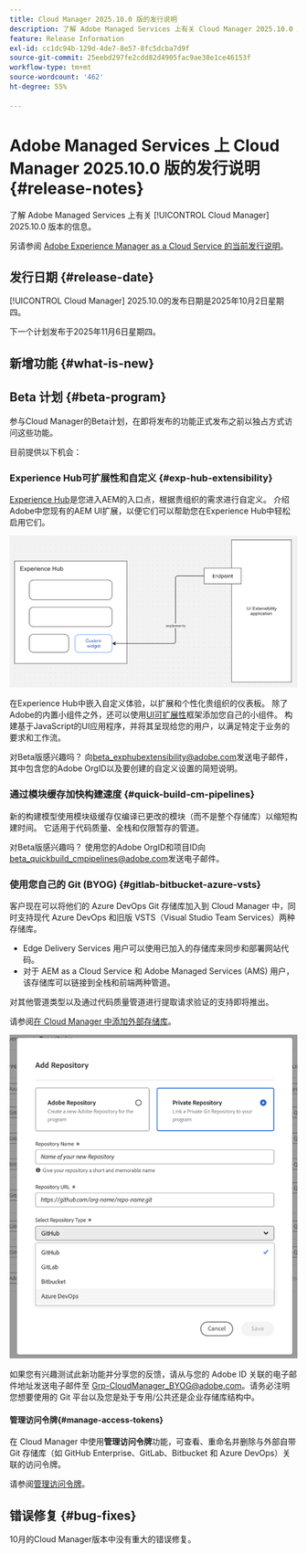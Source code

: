 ```yaml
---
title: Cloud Manager 2025.10.0 版的发行说明
description: 了解 Adobe Managed Services 上有关 Cloud Manager 2025.10.0 版本的信息。
feature: Release Information
exl-id: cc1dc94b-129d-4de7-8e57-8fc5dcba7d9f
source-git-commit: 25eebd297fe2cdd82d4905fac9ae38e1ce46153f
workflow-type: tm+mt
source-wordcount: '462'
ht-degree: 55%

---
```


# Adobe Managed Services 上 Cloud Manager 2025.10.0 版的发行说明 {#release-notes}

<!-- RELEASE WIKI  https://wiki.corp.adobe.com/display/DMSArchitecture/Cloud+Manager+2025.04.0+Release -->

了解 Adobe Managed Services 上有关 [!UICONTROL Cloud Manager] 2025.10.0 版本的信息。

另请参阅 [Adobe Experience Manager as a Cloud Service 的当前发行说明](https://experienceleague.adobe.com/zh-hans/docs/experience-manager-cloud-service/content/release-notes/home)。

## 发行日期 {#release-date}

[!UICONTROL Cloud Manager] 2025.10.0的发布日期是2025年10月2日星期四。

<!-- There are no significant new features or bug fixes in the May Cloud Manager release. -->

下一个计划发布于2025年11月6日星期四。

<!-- SAVE FOR FUTURE POSSIBLE USE There are no significant new features or bug fixes in the May Cloud Manager release. -->

## 新增功能 {#what-is-new}







## Beta 计划 {#beta-program}

参与Cloud Manager的Beta计划，在即将发布的功能正式发布之前以独占方式访问这些功能。

目前提供以下机会：

### Experience Hub可扩展性和自定义 {#exp-hub-extensibility}

[Experience Hub](https://experienceleague.adobe.com/zh-hans/docs/experience-manager-65/content/experience-hub/experience-hub)是您进入AEM的入口点，根据贵组织的需求进行自定义。 介绍Adobe中您现有的AEM UI扩展，以便它们可以帮助您在Experience Hub中轻松启用它们。

![Experience Hub可扩展性和自定义工作流程示意图](/help/release-notes/assets/experience-hub-extensibility-customization.png)

在Experience Hub中嵌入自定义体验，以扩展和个性化贵组织的仪表板。 除了Adobe的内置小组件之外，还可以使用[UI可扩展性](https://developer.adobe.com/uix/docs/)框架添加您自己的小组件。 构建基于JavaScript的UI应用程序，并将其呈现给您的用户，以满足特定于业务的要求和工作流。

对Beta版感兴趣吗？ 向[beta_exphubextensibility@adobe.com](mailto:beta_exphubextensibility@adobe.com)发送电子邮件，其中包含您的Adobe OrgID以及要创建的自定义设置的简短说明。

### 通过模块缓存加快构建速度 {#quick-build-cm-pipelines}

新的构建模型使用模块级缓存仅编译已更改的模块（而不是整个存储库）以缩短构建时间。 它适用于代码质量、全栈和仅限暂存的管道。

对Beta版感兴趣吗？ 使用您的Adobe OrgID和项目ID向[beta_quickbuild_cmpipelines@adobe.com](mailto:beta_quickbuild_cmpipelines@adobe.com)发送电子邮件。

<!-- You can deactivate incremental builds at the pipeline level by setting the property `CM_BUILD_DISABLE_MODULE_CACHING` to `true` (effective during the `BUILD` step). For how to add pipeline variables, see [Pipeline variables](/help/getting-started/build-environment.md#pipeline-variables). -->


### 使用您自己的 Git (BYOG) {#gitlab-bitbucket-azure-vsts}

<!-- BOTH CS & AMS -->

客户现在可以将他们的 Azure DevOps Git 存储库加入到 Cloud Manager 中，同时支持现代 Azure DevOps 和旧版 VSTS（Visual Studio Team Services）两种存储库。

* Edge Delivery Services 用户可以使用已加入的存储库来同步和部署网站代码。
* 对于 AEM as a Cloud Service 和 Adobe Managed Services (AMS) 用户，该存储库可以链接到全栈和前端两种管道。

对其他管道类型以及通过代码质量管道进行提取请求验证的支持即将推出。

请参阅[在 Cloud Manager 中添加外部存储库](/help/managing-code/external-repositories.md)。

![添加“存储库”对话框](/help/release-notes/assets/azure-repo.png)

如果您有兴趣测试此新功能并分享您的反馈，请从与您的 Adobe ID 关联的电子邮件地址发送电子邮件至 [Grp-CloudManager_BYOG@adobe.com](mailto:grp-cloudmanager_byog@adobe.com)。请务必注明您想要使用的 Git 平台以及您是处于专用/公共还是企业存储库结构中。

#### 管理访问令牌{#manage-access-tokens}

在 Cloud Manager 中使用&#x200B;**管理访问令牌**&#x200B;功能，可查看、重命名并删除与外部自带 Git 存储库（如 GitHub Enterprise、GitLab、Bitbucket 和 Azure DevOps）关联的访问令牌。

请参阅[管理访问令牌](/help/managing-code/manage-access-tokens.md)。

<!-- If you are interested in testing this new feature and sharing your feedback, send an email to [Grp-CloudManager_BYOG@adobe.com](mailto:grp-cloudmanager_byog@adobe.com) from your email address associated with your Adobe ID. -->

## 错误修复 {#bug-fixes}

10月的Cloud Manager版本中没有重大的错误修复。

<!--
Known Issues {#known-issues}

* A -->
